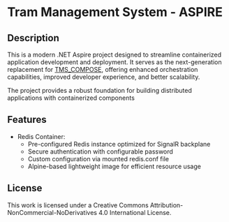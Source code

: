 # Tram Management System - ASPIRE

## Description

This is a modern .NET Aspire project designed to streamline containerized application development and deployment. It serves as the next-generation replacement for [TMS_COMPOSE](https://github.com/bm-seyi/TMS_COMPOSE), offering enhanced orchestration capabilities, improved developer experience, and better scalability.

The project provides a robust foundation for building distributed applications with containerized components

## Features
- Redis Container:
    - Pre-configured Redis instance optimized for SignalR backplane
    - Secure authentication with configurable password
    - Custom configuration via mounted redis.conf file
    - Alpine-based lightweight image for efficient resource usage

## License
This work is licensed under a Creative Commons Attribution-NonCommercial-NoDerivatives 4.0 International License.